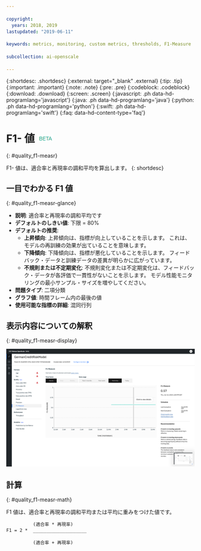 ```yaml
---

copyright:
  years: 2018, 2019
lastupdated: "2019-06-11"

keywords: metrics, monitoring, custom metrics, thresholds, F1-Measure

subcollection: ai-openscale

---
```


{:shortdesc: .shortdesc}
{:external: target="_blank" .external}
{:tip: .tip}
{:important: .important}
{:note: .note}
{:pre: .pre}
{:codeblock: .codeblock}
{:download: .download}
{:screen: .screen}
{:javascript: .ph data-hd-programlang='javascript'}
{:java: .ph data-hd-programlang='java'}
{:python: .ph data-hd-programlang='python'}
{:swift: .ph data-hd-programlang='swift'}
{:faq: data-hd-content-type='faq'}

# F1- 値 ![ベータ・タグ](images/beta.png)
{: #quality_f1-measr}

F1- 値は、適合率と再現率の調和平均を算出します。
{: shortdesc}

## 一目でわかる F1 値
{: #quality_f1-measr-glance}

- **説明**: 適合率と再現率の調和平均です
- **デフォルトのしきい値**: 下限 = 80%
- **デフォルトの推奨**:
   - **上昇傾向**: 上昇傾向は、指標が向上していることを示します。 これは、モデルの再訓練の効果が出ていることを意味します。
   - **下降傾向**: 下降傾向は、指標が悪化していることを示します。 フィードバック・データと訓練データの差異が明らかに広がっています。
   - **不規則または不定期変化**: 不規則変化または不定期変化は、フィードバック・データが各評価で一貫性がないことを示します。 モデル性能モニタリングの最小サンプル・サイズを増やしてください。
- **問題タイプ**: 二項分類
- **グラフ値**: 時間フレーム内の最後の値
- **使用可能な指標の詳細**: 混同行列

## 表示内容についての解釈
{: #quality_f1-measr-display}

![F1 値グラフが表示されています。](images/quality-f1-meas.png)

## 計算
{: #quality_f1-measr-math}

F1 値は、適合率と再現率の調和平均または平均に重みをつけた値です。

```
          (適合率 * 再現率)
F1 = 2 *  ____________________

          (適合率 + 再現率)
```
